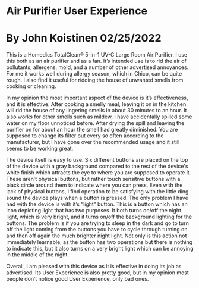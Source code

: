 # Air Purifier User Experience
# By John Koistinen 02/25/2022


This is a Homedics TotalClean® 5-in-1 UV-C Large Room Air Purifier. I use this both as an air purifier and as a fan. It’s intended use is to rid the air of pollutants, allergens, mold, and a number of other advertised annoyances. For me it works well during allergy season, which in Chico, can be quite rough. I also find it useful for ridding the house of unwanted smells from cooking or cleaning. 

In my opinion the most important aspect of the device is it’s effectiveness, and it is effective. After cooking a smelly meal, leaving it on in the kitchen will rid the house of any lingering smells in about 30 minutes to an hour. It also works for other smells such as mildew, I have accidentally spilled some water on my floor unnoticed before. After drying the spill and leaving the purifier on for about an hour the smell had greatly diminished. You are supposed to change its filter out every so often according to the manufacturer, but I have gone over the recommended usage and it still seems to be working great. 

The device itself is easy to use. Six different buttons are placed on the top of the device with a gray background compared to the rest of the device's white finish which attracts the eye to where you are supposed to operate it. These aren’t physical buttons, but rather touch sensitive buttons with a black circle around them to indicate where you can press. Even with the lack of physical buttons, I find operation to be satisfying with the little ding sound the device plays when a button is pressed. The only problem I have had with the device is with it’s “light” button. This is a button which has an icon depicting light that has two purposes. It both turns on/off the night light, which is very bright, and it turns on/off the background lighting for the buttons. The problem is if you are trying to sleep in the dark and go to turn off the light coming from the buttons you have to cycle through turning on and then off again the much brighter night light. Not only is this action not immediately learnable, as the button has two operations but there is nothing to indicate this, but it also turns on a very bright light which can be annoying in the middle of the night. 

Overall, I am pleased with this device as it is effective in doing its job as advertised. Its User Experience is also pretty good, but in my opinion most people don’t notice good User Experience, only bad ones.  

